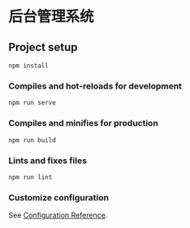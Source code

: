 <!--
 * @Author: zhangxin
 * @Date: 2022-01-27 13:59:12
 * @LastEditors: zhangxin
 * @LastEditTime: 2022-04-01 17:21:40
 * @Description: 
-->
# 后台管理系统

## Project setup
```
npm install
```

### Compiles and hot-reloads for development
```
npm run serve
```

### Compiles and minifies for production
```
npm run build
```

### Lints and fixes files
```
npm run lint
```

### Customize configuration
See [Configuration Reference](https://cli.vuejs.org/config/).

